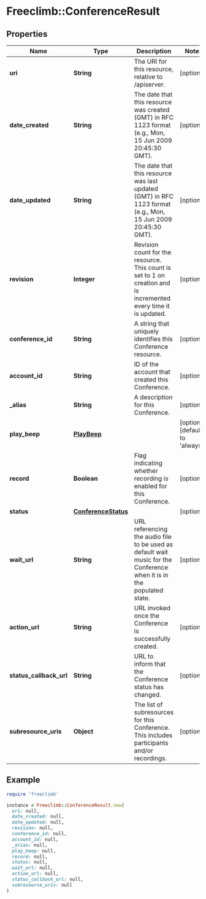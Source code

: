 # Freeclimb::ConferenceResult

## Properties

| Name | Type | Description | Notes |
| ---- | ---- | ----------- | ----- |
| **uri** | **String** | The URI for this resource, relative to /apiserver. | [optional] |
| **date_created** | **String** | The date that this resource was created (GMT) in RFC 1123 format (e.g., Mon, 15 Jun 2009 20:45:30 GMT). | [optional] |
| **date_updated** | **String** | The date that this resource was last updated (GMT) in RFC 1123 format (e.g., Mon, 15 Jun 2009 20:45:30 GMT). | [optional] |
| **revision** | **Integer** | Revision count for the resource. This count is set to 1 on creation and is incremented every time it is updated. | [optional] |
| **conference_id** | **String** | A string that uniquely identifies this Conference resource. | [optional] |
| **account_id** | **String** | ID of the account that created this Conference. | [optional] |
| **_alias** | **String** | A description for this Conference. | [optional] |
| **play_beep** | [**PlayBeep**](PlayBeep.md) |  | [optional][default to &#39;always&#39;] |
| **record** | **Boolean** | Flag indicating whether recording is enabled for this Conference. | [optional] |
| **status** | [**ConferenceStatus**](ConferenceStatus.md) |  | [optional] |
| **wait_url** | **String** | URL referencing the audio file to be used as default wait music for the Conference when it is in the populated state. | [optional] |
| **action_url** | **String** | URL invoked once the Conference is successfully created. | [optional] |
| **status_callback_url** | **String** | URL to inform that the Conference status has changed. | [optional] |
| **subresource_uris** | **Object** | The list of subresources for this Conference. This includes participants and/or recordings. | [optional] |

## Example

```ruby
require 'freeclimb'

instance = Freeclimb::ConferenceResult.new(
  uri: null,
  date_created: null,
  date_updated: null,
  revision: null,
  conference_id: null,
  account_id: null,
  _alias: null,
  play_beep: null,
  record: null,
  status: null,
  wait_url: null,
  action_url: null,
  status_callback_url: null,
  subresource_uris: null
)
```

